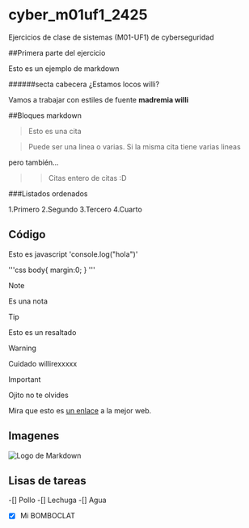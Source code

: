 # cyber_m01uf1_2425



Ejercicios de clase de sistemas (M01-UF1) de cyberseguridad


##Primera parte del ejercicio

Esto es un ejemplo de markdown


######secta cabecera ¿Estamos locos willi?	

Vamos a trabajar con estiles de fuente **madremia willi** 	


##Bloques markdown

> Esto es una cita

> Puede ser una linea o varias. Si la misma cita tiene varias lineas

pero también...


>> Citas entero de citas :D




###Listados ordenados



1.Primero
2.Segundo
3.Tercero
4.Cuarto



## Código


Esto es javascript 'console.log("hola")'



'''css
body{
margin:0;
}
'''




> [!NOTE]
> Es una nota


>[!TIP]
> Esto es un resaltado

> [!WARNING]
> Cuidado willirexxxxx


> [!IMPORTANT]
> Ojito no te olvides


Mira que esto es [un enlace](https://enti.cat) a la mejor web.


## Imagenes

![Logo de Markdown](https://enti.cat/wp-content/uploads/2022/09/logo_600x600px_fondocolor.png)




## Lisas de tareas

-[] Pollo 
-[] Lechuga
-[] Agua
-[X] Mi BOMBOCLAT
